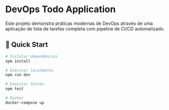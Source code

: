 # DevOps Todo Application

Este projeto demonstra práticas modernas de DevOps através de uma aplicação de lista de tarefas completa com pipeline de CI/CD automatizado.

## 🚀 Quick Start

```bash
# Instalar dependências
npm install

# Executar localmente
npm run dev

# Executar testes
npm test

# Docker
docker-compose up